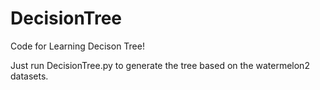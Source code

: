 # DecisionTree
Code for Learning Decison Tree!

Just run DecisionTree.py to generate the tree based on the watermelon2 datasets.
